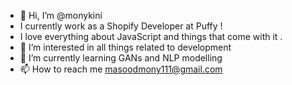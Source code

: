 - 👋 Hi, I’m @monykini
- I currently work as a Shopify Developer at Puffy ! 
- I love everything about JavaScript and things that come with it .
- 👀 I’m interested in all things related to development 
- 🌱 I’m currently learning GANs and NLP modelling 
- 📫 How to reach me masoodmony111@gmail.com

<!---
monykini/monykini is a ✨ special ✨ repository because its `README.md` (this file) appears on your GitHub profile.
You can click the Preview link to take a look at your changes.
--->

